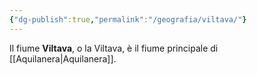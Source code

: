```yaml
---
{"dg-publish":true,"permalink":"/geografia/viltava/"}
---
```


Il fiume **Viltava**, o la Viltava, è il fiume principale di [[Aquilanera\|Aquilanera]]. 